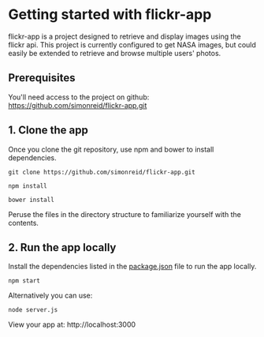 
# Getting started with flickr-app
flickr-app is a project designed to retrieve and display images using the flickr api.
This project is currently configured to get NASA images, but could easily be extended to retrieve and browse multiple users' photos.


## Prerequisites

You'll need access to the project on github: https://github.com/simonreid/flickr-app.git

## 1. Clone the app

Once you clone the git repository, use npm and bower to install dependencies.
  ```
  git clone https://github.com/simonreid/flickr-app.git
  ```

  ```
  npm install
  ```

  ```
  bower install
  ```

  Peruse the files in the directory structure to familiarize yourself with the contents.

## 2. Run the app locally

Install the dependencies listed in the [package.json](https://docs.npmjs.com/files/package.json) file to run the app locally.  
  ```
  npm start
  ```

Alternatively you can use:
  ```
  node server.js
  ```

View your app at: http://localhost:3000
